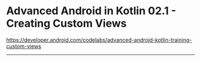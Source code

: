 # Advanced Android in Kotlin 02.1 - Creating Custom Views

https://developer.android.com/codelabs/advanced-android-kotlin-training-custom-views

---

